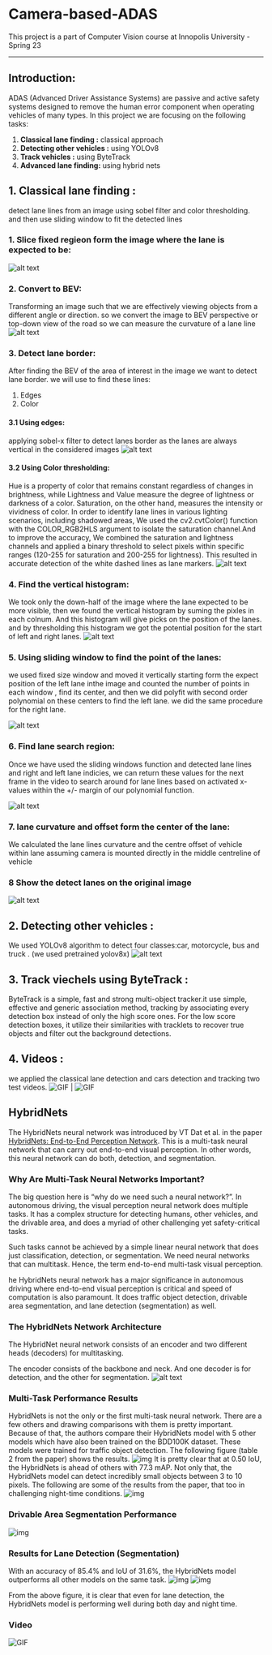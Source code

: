 # Camera-based-ADAS
This project is a part of Computer Vision course at Innopolis University - Spring 23

---

## Introduction: 
ADAS (Advanced Driver Assistance Systems) are passive and active safety systems designed to remove the human error component when operating vehicles of many types. 
In this project we are focusing on the following tasks: 
1. **Classical lane finding :** classical approach
2. **Detecting other vehicles :** using YOLOv8  
3. **Track vehicles :** using ByteTrack
4. **Advanced lane finding:** using hybrid nets

## 1. Classical lane finding :
detect lane lines from an image using sobel filter and color thresholding. and then use sliding window to fit the detected lines
### 1. Slice fixed regieon form the image where the lane is expected to be:
![alt text](figs/classical_1.png) 
### 2. Convert to BEV: 
Transforming an image such that we are effectively viewing objects from a different angle or direction. so we convert the image to BEV perspective or top-down view of the road so we can measure the curvature of a lane line
![alt text](figs/classical_2.png) 
### 3. Detect lane border:
After finding the BEV of the area of interest in the image we want to detect lane border.
we will use to find these lines:
1. Edges
2. Color
#### 3.1 Using edges: 
applying sobel-x filter to detect lanes border as the lanes are always vertical in the considered images
![alt text](figs/classical_3.png) 
#### 3.2 Using Color thresholding: 
Hue is a property of color that remains constant regardless of changes in brightness, while Lightness and Value measure the degree of lightness or darkness of a color. Saturation, on the other hand, measures the intensity or vividness of color. In order to identify lane lines in various lighting scenarios, including shadowed areas, We used the cv2.cvtColor() function with the COLOR_RGB2HLS argument to isolate the saturation channel.And to improve the accuracy,  We combined the saturation and lightness channels and applied a binary threshold to select pixels within specific ranges (120-255 for saturation and 200-255 for lightness). This resulted in accurate detection of the white dashed lines as lane markers.
![alt text](figs/classical_4.png) 
### 4. Find the vertical histogram: 
We took only the down-half of the image where the lane expected to be more visible, then we found the vertical histogram by suming the pixles in each colnum. And this histogram will give picks on the position of the lanes. and by thresholding this histogram we got the potential position for the start of left and right lanes.
![alt text](figs/classical_5.png) 
### 5. Using sliding window to find the point of the lanes:
we used fixed size  window and moved it vertically starting form the expect position  of the left lane inthe image and counted the number of points in each window , find its center, and then we did polyfit with second order polynomial on these centers to find the left lane. we did the same procedure for the right lane. 

![alt text](figs/classical_6.png) 

### 6. Find lane search region:
Once we have used the sliding windows function and detected lane lines and right and left lane indicies, we can return these values for the next frame in the video to search around for lane lines based on activated x-values within the +/- margin of our polynomial function.

![alt text](figs/classical_7.png) 

### 7. lane curvature and offset form the center of the lane:
We calculated  the lane lines curvature and the centre offset of vehicle within lane assuming camera is mounted directly in the middle centreline of vehicle
### 8 Show the detect lanes on the original image
![alt text](figs/classical_8.png) 

## 2. Detecting other vehicles :
We used YOLOv8 algorithm to detect four classes:car, motorcycle, bus and truck . (we used pretrained yolov8x)
![alt text](figs/yolo.png) 

## 3. Track viechels using ByteTrack :
ByteTrack is a simple, fast and strong multi-object tracker.it use simple, effective and generic association method, tracking by associating every detection box instead of only the high score ones. For the low score detection boxes, it utilize their similarities with tracklets to recover true objects and filter out the background detections.
## 4. Videos :
we applied the classical lane detection and cars detection and tracking two test videos.
![GIF](imgs/working_classical.gif) | ![GIF](imgs/test.gif)


## HybridNets
The HybridNets neural network was introduced by VT Dat et al. in the paper [HybridNets: End-to-End Perception Network](https://arxiv.org/abs/2203.09035). This is a multi-task neural network that can carry out end-to-end visual perception. In other words, this neural network can do both, detection, and segmentation.

### Why Are Multi-Task Neural Networks Important?
The big question here is “why do we need such a neural network?”. In autonomous driving, the visual perception neural network does multiple tasks. It has a complex structure for detecting humans, other vehicles, and the drivable area, and does a myriad of other challenging yet safety-critical tasks.

Such tasks cannot be achieved by a simple linear neural network that does just classification, detection, or segmentation. We need neural networks that can multitask. Hence, the term end-to-end multi-task visual perception.

he HybridNets neural network has a major significance in autonomous driving where end-to-end visual perception is critical and speed of computation is also paramount. It does traffic object detection, drivable area segmentation, and lane detection (segmentation) as well.

### The HybridNets Network Architecture
The HybridNet neural network consists of an encoder and two different heads (decoders) for multitasking.

The encoder consists of the backbone and neck. And one decoder is for detection, and the other for segmentation.
![alt text](figs/hybrid_net.png) 

### Multi-Task Performance Results
HybridNets is not the only or the first multi-task neural network. There are a few others and drawing comparisons with them is pretty important. Because of that, the authors compare their HybridNets model with 5 other models which have also been trained on the BDD100K dataset. These models were trained for traffic object detection. The following figure (table 2 from the paper) shows the results.
![img](figs/hybridnets-multi-task-performance-comparison.png)
It is pretty clear that at 0.50 IoU, the HybridNets is ahead of others with 77.3 mAP. Not only that, the HybridNets model can detect incredibly small objects between 3 to 10 pixels. The following are some of the results from the paper, that too in challenging night-time conditions.
![img](figs/hybridnets-night-time-result-1.png)


### Drivable Area Segmentation Performance
![img](figs/hybridnets-drivable-area-segmentation-performance.png)


### Results for Lane Detection (Segmentation)
With an accuracy of 85.4% and IoU of 31.6%, the HybridNets model outperforms all other models on the same task.
![img](figs/hybridnets-lane-detection-results.png)
![img](figs/hybridnets-lane-detection.png)

From the above figure, it is clear that even for lane detection, the HybridNets model is performing well during both day and night time.

### Video 

![GIF](imgs/hybrid_best.gif) 
